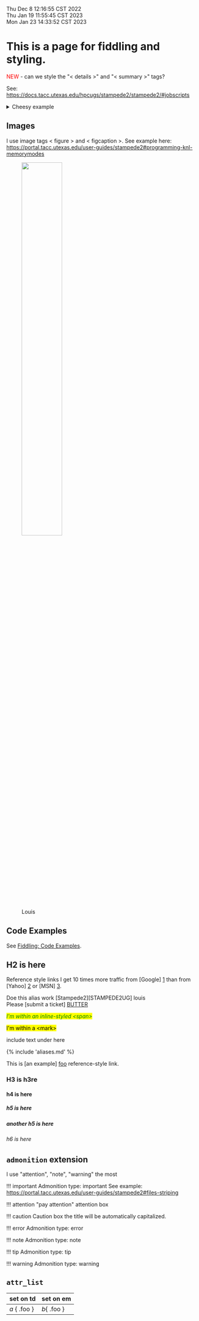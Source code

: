 Thu Dec  8 12:16:55 CST 2022   
Thu Jan 19 11:55:45 CST 2023   
Mon Jan 23 14:33:52 CST 2023   

# This is a page for fiddling and styling.

<font color="red">NEW</font> - can we style the "< details >" and "< summary >" tags?

See: <https://docs.tacc.utexas.edu/hpcugs/stampede2/stampede2/#jobscripts>

<details><summary>Cheesy example</summary>
I'm not a big fan of this arrow. <br> 
Can we add some margin/whitespace at the bottom?  <br>
Also, markdown doesn't work within these tags?
</details>



## Images

I use image tags < figure > and < figcaption >.  See example here: <https://portal.tacc.utexas.edu/user-guides/stampede2#programming-knl-memorymodes>

<figure><img src="../imgs/louis.jpg" width="50%">
<figcaption>Louis</figcaption></figure>


## Code Examples

See <a href="/code-examples">Fiddling: Code Examples</a>.

## H2 is here


Reference style links I get 10 times more traffic from [Google] [1] than from
[Yahoo] [2] or [MSN] [3].

  [1]: http://google.com/        "Google"
  [2]: http://search.yahoo.com/  "Yahoo Search"
  [3]: http://search.msn.com/    "MSN Search"


Doe this alias work [Stampede2][STAMPEDE2UG] louis  
Please [submit a ticket] [BUTTER]

[BUTTER]: http://portal.tacc.utexas.edu


<span style="font-style:italic; color:green;background:yellow">I'm within an inline-styled &lt;span&gt;</span>

<mark>I'm within a &lt;mark&gt;</mark>

include text under here

{% include 'aliases.md' %}

This is [an example] [foo] reference-style link.

   [foo]: http://example.com/  "Optional Title Here"
   [foo]: http://example.com/  'Optional Title Here'
   [foo]: http://example.com/  (Optional Title Here)

### H3 is h3re

#### h4 is here

##### h5 is here

##### another h5  is here

###### h6 is here

## `admonition` extension

I use "attention", "note", "warning" the most

!!! important
	Admonition type: important
	See example: <https://portal.tacc.utexas.edu/user-guides/stampede2#files-striping>

!!! attention "pay attention"
	attention box

!!! caution
    Caution box the title will be automatically capitalized.

!!! error
	Admonition type: error

!!! note
	Admonition type: note

!!! tip
	Admonition type: tip

!!! warning
	Admonition type: warning


[CREATETICKET]: http://example.com/  "Optional Title Here"

## `attr_list`

| set on td    | set on em   |
|--------------|-------------|
| *a* { .foo } | *b*{ .foo } |


